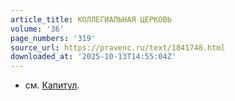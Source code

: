 ```yaml
---
article_title: КОЛЛЕГИАЛЬНАЯ ЦЕРКОВЬ
volume: '36'
page_numbers: '319'
source_url: https://pravenc.ru/text/1841748.html
downloaded_at: '2025-10-13T14:55:04Z'
---
```


- см. [Капитул](https://pravenc.ru/text/Капитул.html).
